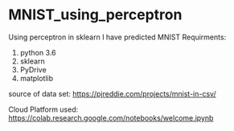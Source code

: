 # MNIST_using_perceptron
Using perceptron  in sklearn I have predicted MNIST 
Requirments:
1. python 3.6
2. sklearn 
3. PyDrive
4. matplotlib

source of data set:
https://pjreddie.com/projects/mnist-in-csv/

Cloud Platform used:
https://colab.research.google.com/notebooks/welcome.ipynb
